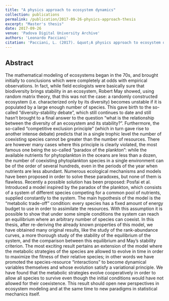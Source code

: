 ```yaml
---
title: "A physics approach to ecosystem dynamics"
collection: publications
permalink: /publication/2017-09-26-physics-approach-thesis
excerpt: "Master's thesis"
date: 2017-09-26
venue: 'Padova Digital University Archive'
authors: 'Leonardo Pacciani'
citation: 'Pacciani, L. (2017). &quot;A physics approach to ecosystem dynamics&quot; <i>Padova Digital University Archive</i>.'
---
```

<!--paperurl:'http://tesi.cab.unipd.it/57004/'-->

## Abstract
The mathematical modeling of ecosystems began in the 70s, and brought initially to conclusions which were completely at odds with empirical observations. In fact, while field ecologists were basically sure that biodiversity brings stability in an ecosystem, Robert May showed, using random matrix theory, that this was not the case: a randomly constructed ecosystem (i.e. characterized only by its diversity) becomes unstable if it is populated by a large enough number of species. This gave birth to the so-called “diversity-stability debate”, which still continues to date and still hasn’t brought to a final answer to the question “what is the relationship between the diversity of an ecosystem and its stability?”. Furthermore, the so-called “competitive exclusion principle” (which in turn gave rise to another intense debate) predicts that in a single trophic level the number of coexisting species cannot be greater than the number of resources. There are however many cases where this principle is clearly violated, the most famous one being the so-called “paradox of the plankton”: while the available nutrients for phytoplankton in the oceans are less than a dozen, the number of coexisting phytoplankton species in a single environment can be of the order of several hundreds, even in the periods of the year when nutrients are less abundant. Numerous ecological mechanisms and models have been proposed in order to solve these paradoxes, but none of them is flawless. Recently a possible solution has been proposed: Posfai et al. Introduced a model inspired by the paradox of the plankton, which consists of a system of different species competing for a common pool of nutrients, supplied constantly to the system. The main hypothesis of the model is the “metabolic trade-off” condition: every species has a fixed amount of energy budget to use in order to assimilate the resources. With this assumption it is possible to show that under some simple conditions the system can reach an equilibrium where an arbitrary number of species can coexist. In this thesis, after re-deriving the already known properties of this model, we have obtained many original results, like the study of the rank-abundance curves, a more thorough study of the stability of the equilibrium of the system, and the comparison between this equilibrium and May’s stability criterion. The most exciting result pertains an extension of the model where the metabolic strategies of the species are allowed to evolve in time in order to maximize the fitness of their relative species; in other words we have promoted the species-resource “interactions” to become dynamical variables themselves and whose evolution satisfy a variational principle. We have found that the metabolic strategies evolve cooperatively in order to allow all species to survive even though the initial conditions would have not allowed for their coexistence. This result should open new perspectives in ecosystem modeling and at the same time to new paradigms in statistical mechanics itself.
